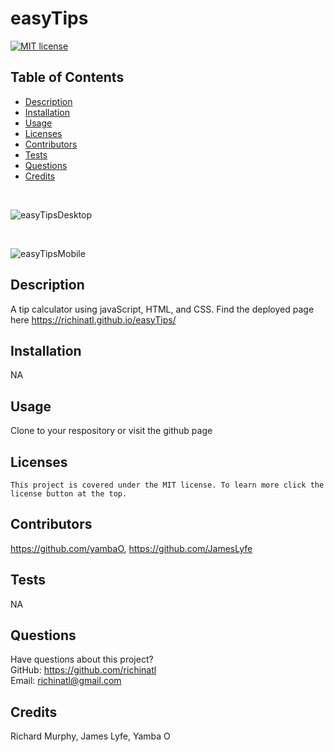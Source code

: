 # easyTips
  [![MIT license](https://img.shields.io/badge/License-MIT-blue.svg)](https://lbesson.mit-license.org/)
  ## Table of Contents
  * [Description](#description)
  * [Installation](#installation)
  * [Usage](#usage)
  * [Licenses](#licenses)
  * [Contributors](#contributors)
  * [Tests](#tests)
  * [Questions](#questions)
  * [Credits](#credits)
  
  <br>
  
  ![easyTipsDesktop](https://user-images.githubusercontent.com/95508564/202468916-b02fb8f9-20ed-445f-8213-07feafab0bdb.png)
  
  <br>
  
  ![easyTipsMobile](https://user-images.githubusercontent.com/95508564/202468987-ade91949-1e1a-4c44-8db1-39398af3cdce.png)


  ## Description
  A tip calculator using javaScript, HTML, and CSS. Find the deployed page here https://richinatl.github.io/easyTips/
  ## Installation
  NA
  ## Usage
  Clone to your respository or visit the github page
  ## Licenses
    This project is covered under the MIT license. To learn more click the license button at the top.
  ## Contributors
  https://github.com/yambaO, https://github.com/JamesLyfe
  ## Tests
  NA
  ## Questions
  Have questions about this project?  
  GitHub: https://github.com/richinatl  
  Email: richinatl@gmail.com
  ## Credits
  Richard Murphy, James Lyfe, Yamba O

